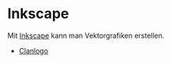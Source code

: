 Inkscape
========

Mit [Inkscape](https://inkscape.org) kann man Vektorgrafiken erstellen.

- [Clanlogo](Clanlogo/Pyramide.svg)